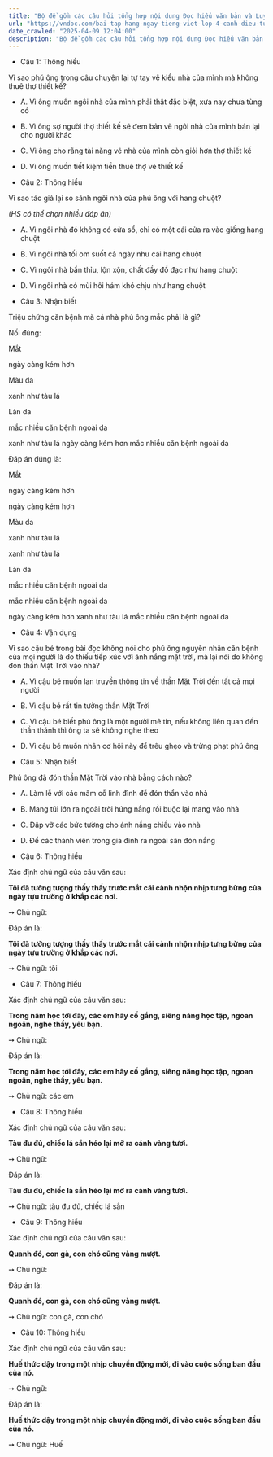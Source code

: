 ```yaml
---
title: "Bộ đề gồm các câu hỏi tổng hợp nội dung Đọc hiểu văn bản và Luyện từ và câu được học ở Tuần 16 trong chương trình Tiếng Việt lớp 4 Tập 1 Cánh Diều."
url: "https://vndoc.com/bai-tap-hang-ngay-tieng-viet-lop-4-canh-dieu-tuan-16-thu-2-332363"
date_crawled: "2025-04-09 12:04:00"
description: "Bộ đề gồm các câu hỏi tổng hợp nội dung Đọc hiểu văn bản và Luyện từ và câu được học ở Tuần 16 trong chương trình Tiếng Việt lớp 4 Tập 1 Cánh Diều."
---
```


* Câu 1:  Thông hiểu

Vì sao phú ông trong câu chuyện lại tự tay vẽ kiểu nhà của mình mà không thuê thợ thiết kế?

  * A. Vì ông muốn ngôi nhà của mình phải thật đặc biệt, xưa nay chưa từng có 
  * B. Vì ông sợ người thợ thiết kế sẽ đem bản vẽ ngôi nhà của mình bán lại cho người khác 
  * C. Vì ông cho rằng tài năng vẽ nhà của mình còn giỏi hơn thợ thiết kế 
  * D. Vì ông muốn tiết kiệm tiền thuê thợ vẽ thiết kế 



* Câu 2:  Thông hiểu

Vì sao tác giả lại so sánh ngôi nhà của phú ông với hang chuột?

_(HS có thể chọn nhiều đáp án)_

  * A. Vì ngôi nhà đó không có cửa sổ, chỉ có một cái cửa ra vào giống hang chuột 
  * B. Vì ngôi nhà tối om suốt cả ngày như cái hang chuột 
  * C. Vì ngôi nhà bẩn thỉu, lộn xộn, chất đầy đồ đạc như hang chuột 
  * D. Vì ngôi nhà có mùi hôi hám khó chịu như hang chuột 



* Câu 3:  Nhận biết

Triệu chứng căn bệnh mà cả nhà phú ông mắc phải là gì?

Nối đúng:

Mắt 

ngày càng kém hơn 

Màu da 

xanh như tàu lá 

Làn da 

mắc nhiều căn bệnh ngoài da 

xanh như tàu lá  ngày càng kém hơn  mắc nhiều căn bệnh ngoài da 

Đáp án đúng là:

Mắt 

ngày càng kém hơn 

ngày càng kém hơn 

Màu da 

xanh như tàu lá 

xanh như tàu lá 

Làn da 

mắc nhiều căn bệnh ngoài da 

mắc nhiều căn bệnh ngoài da 

ngày càng kém hơn  xanh như tàu lá  mắc nhiều căn bệnh ngoài da 

* Câu 4:  Vận dụng

Vì sao cậu bé trong bài đọc không nói cho phú ông nguyên nhân căn bệnh của mọi người là do thiếu tiếp xúc với ánh nắng mặt trời, mà lại nói do không đón thần Mặt Trời vào nhà?

  * A. Vì cậu bé muốn lan truyền thông tin về thần Mặt Trời đến tất cả mọi người 
  * B. Vì cậu bé rất tin tưởng thần Mặt Trời 
  * C. Vì cậu bé biết phú ông là một người mê tín, nếu không liên quan đến thần thánh thì ông ta sẽ không nghe theo 
  * D. Vì cậu bé muốn nhân cơ hội này để trêu ghẹo và trừng phạt phú ông 



* Câu 5:  Nhận biết

Phú ông đã đón thần Mặt Trời vào nhà bằng cách nào?

  * A. Làm lễ với các mâm cỗ linh đình để đón thần vào nhà 
  * B. Mang túi lớn ra ngoài trời hứng nắng rồi buộc lại mang vào nhà 
  * C. Đập vỡ các bức tường cho ánh nắng chiếu vào nhà 
  * D. Để các thành viên trong gia đình ra ngoài sân đón nắng 



* Câu 6:  Thông hiểu

Xác định chủ ngữ của câu văn sau:

**Tôi đã tưởng tượng thấy thấy trước mắt cái cảnh nhộn nhịp tưng bừng của ngày tựu trường ở khắp các nơi.**

➙ Chủ ngữ: 

Đáp án là:

**Tôi đã tưởng tượng thấy thấy trước mắt cái cảnh nhộn nhịp tưng bừng của ngày tựu trường ở khắp các nơi.**

➙ Chủ ngữ: tôi

* Câu 7:  Thông hiểu

Xác định chủ ngữ của câu văn sau:

**Trong năm học tới đây, các em hãy cố gắng, siêng năng học tập, ngoan ngoãn, nghe thầy, yêu bạn.**

➙ Chủ ngữ: 

Đáp án là:

**Trong năm học tới đây, các em hãy cố gắng, siêng năng học tập, ngoan ngoãn, nghe thầy, yêu bạn.**

➙ Chủ ngữ: các em

* Câu 8:  Thông hiểu

Xác định chủ ngữ của câu văn sau:

**Tàu đu đủ, chiếc lá sắn héo lại mở ra cánh vàng tươi.**

➙ Chủ ngữ: 

Đáp án là:

**Tàu đu đủ, chiếc lá sắn héo lại mở ra cánh vàng tươi.**

➙ Chủ ngữ: tàu đu đủ, chiếc lá sắn

* Câu 9:  Thông hiểu

Xác định chủ ngữ của câu văn sau:

**Quanh đó, con gà, con chó cũng vàng mượt.**

➙ Chủ ngữ: 

Đáp án là:

**Quanh đó, con gà, con chó cũng vàng mượt.**

➙ Chủ ngữ: con gà, con chó

* Câu 10:  Thông hiểu

Xác định chủ ngữ của câu văn sau:

**Huế thức dậy trong một nhịp chuyển động mới, đi vào cuộc sống ban đầu của nó.**

➙ Chủ ngữ: 

Đáp án là:

**Huế thức dậy trong một nhịp chuyển động mới, đi vào cuộc sống ban đầu của nó.**

➙ Chủ ngữ: Huế
